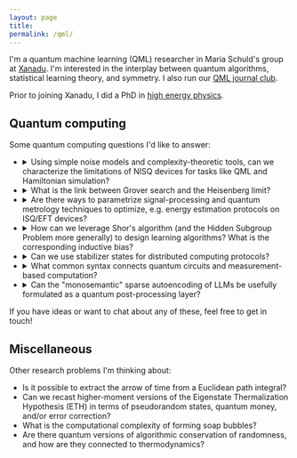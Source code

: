 ```yaml
---
layout: page
title:
permalink: /qml/
---
```


I'm a quantum machine learning (QML) researcher in Maria Schuld's
group at [Xanadu](https://www.xanadu.ai/). I'm interested in the
interplay between quantum algorithms, statistical learning theory, and
symmetry. I also run our
[QML journal club](https://heptar.ch/qml-jc).

Prior to joining Xanadu,
I did a PhD in [high energy physics](https://inspirehep.net/authors/1868975).

## Quantum computing

Some quantum computing questions I'd like to answer:

<ul>
<li><details>
  <summary>
Using simple noise models and complexity-theoretic tools, can we
  characterize the limitations of NISQ devices for tasks like QML and
  Hamiltonian simulation?
  </summary>
  <p>
  In Appendix F of <a href="https://arxiv.org/abs/2210.07234">Cheng, Cotler, Huang and
  Li (2022)</a>, they present a nice information-theoretic argument that, in
  the presence of depolarizing noise, shadow tomography is
  exponentially hard in the number of qubits. This same argument can
  be extended to Hamiltonian simulation and other types of QML,
  besides shadows. It would neat to understand and characterize these
  limitations since my intuition is that <a
  href="https://arxiv.org/abs/1801.00862">NISQ</a> is provably unable
  to do most of the things we hoped it would do.
  </p>
  </details></li>
  <li><details>
  <summary>
  What is the link between Grover search and the Heisenberg limit?
  </summary>
  <p>
  <a href="https://arxiv.org/abs/quant-ph/9605043">Grover search</a>
  can find a needle in an unstructured haystack of $N$ items in
  $O(\sqrt{N})$ steps. In fact, this is optimal by the <a
  href="https://arxiv.org/abs/quant-ph/9701001">BBBV lower
  bound</a>. There is similar quadratic speedup for <a
  href="https://arxiv.org/abs/quant-ph/0412078">quantum
  metrology</a>, which by Heisenberg's principle is also
  optimal. These two are probably the same; search is a discretized
  form of metrology.
  </p>
  </details></li>
  <li><details>
  <summary>
  Are there ways to parametrize signal-processing and quantum metrology
  techniques to optimize, e.g. energy estimation protocols on ISQ/EFT devices?
  </summary>
  <p>
  Grover search can 
  </p>
  </details></li>
  <li><details>
  <summary>
  How can we leverage Shor's algorithm (and the Hidden Subgroup
  Problem more generally) to design learning algorithms? What is the corresponding
  inductive bias?
  </summary>
  <p>
   TODO
  </p>
  </details></li>
  <li><details>
  <summary>
Can we use stabilizer states for distributed computing protocols?
  </summary>
  <p>
   TODO
  </p>
  </details></li>
    <li><details>
  <summary>
  What common syntax connects quantum circuits and
  measurement-based computation?
  </summary>
  <p>
   TODO
  </p>
  </details></li>
    <li><details>
  <summary>
Can the "monosemantic" sparse autoencoding of LLMs be usefully formulated as a
  quantum post-processing layer?
  </summary>
  <p>
   TODO
  </p>
  </details></li>
  </ul>

If you have ideas or want to chat about any of these, feel free to get
in touch!

## Miscellaneous

Other research problems I'm thinking about:

- Is it possible to extract the arrow of time from a Euclidean path
integral?
- Can we recast higher-moment versions of the Eigenstate Thermalization
  Hypothesis (ETH) in terms of pseudorandom states, quantum money, and/or
  error correction?
- What is the computational complexity of forming soap bubbles?
- Are there quantum versions of algorithmic conservation of
  randomness, and how are they connected to thermodynamics?
